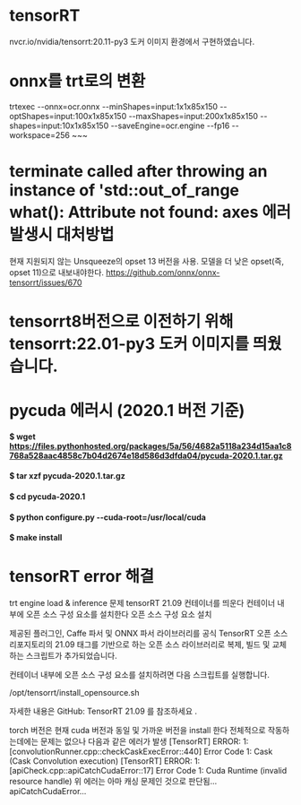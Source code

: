 # tensorRT

nvcr.io/nvidia/tensorrt:20.11-py3 도커 이미지 환경에서 구현하였습니다.


# onnx를 trt로의 변환

trtexec --onnx=ocr.onnx --minShapes=input:1x1x85x150 --optShapes=input:100x1x85x150 --maxShapes=input:200x1x85x150 --shapes=input:10x1x85x150 --saveEngine=ocr.engine --fp16 --workspace=256 ~~~

# terminate called after throwing an instance of 'std::out_of_range what(): Attribute not found: axes 에러 발생시 대처방법
현재 지원되지 않는 Unsqueeze의 opset 13 버전을 사용. 모델을 더 낮은 opset(즉, opset 11)으로 내보내야한다.
https://github.com/onnx/onnx-tensorrt/issues/670

# tensorrt8버전으로 이전하기 위해 tensorrt:22.01-py3 도커 이미지를 띄웠습니다.

# pycuda 에러시 (2020.1 버전 기준)
#### $ wget https://files.pythonhosted.org/packages/5a/56/4682a5118a234d15aa1c8768a528aac4858c7b04d2674e18d586d3dfda04/pycuda-2020.1.tar.gz
#### $ tar xzf pycuda-2020.1.tar.gz
#### $ cd pycuda-2020.1
#### $ python configure.py --cuda-root=/usr/local/cuda
#### $ make install

# tensorRT error 해결

trt engine load & inference 문제 
tensorRT 21.09 컨테이너를 띄운다
컨테이너 내부에 오픈 소스 구성 요소를 설치한다
오픈 소스 구성 요소 설치

제공된 플러그인, Caffe 파서 및 ONNX 파서 라이브러리를 공식 TensorRT 오픈 소스 리포지토리의 21.09 태그를 기반으로 하는 오픈 소스 라이브러리로 복제, 빌드 및 교체하는 스크립트가 추가되었습니다.

컨테이너 내부에 오픈 소스 구성 요소를 설치하려면 다음 스크립트를 실행합니다.

/opt/tensorrt/install_opensource.sh

자세한 내용은 GitHub: TensorRT 21.09 를 참조하세요 .

torch 버전은 현재 cuda 버전과 동일 및 가까운 버전을 install 한다
전체적으로 작동하는데에는 문제는 없으나 다음과 같은 에러가 발생 
[TensorRT] ERROR: 1: [convolutionRunner.cpp::checkCaskExecError<false>::440] Error Code 1: Cask (Cask Convolution execution)
[TensorRT] ERROR: 1: [apiCheck.cpp::apiCatchCudaError::17] Error Code 1: Cuda Runtime (invalid resource handle)
위 에러는 아마 캐싱 문제인 것으로 판단됨... apiCatchCudaError...
